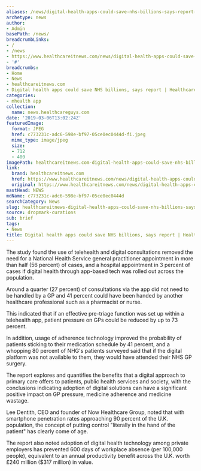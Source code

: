 ```yaml
---
aliases: /news/digital-health-apps-could-save-nhs-billions-says-report-healthcare-it-news
archetype: news
author:
- Admin
basePath: /news/
breadcrumbLinks:
- /
- /news
- https://www.healthcareitnews.com/news/digital-health-apps-could-save-nhs-billions-says-report
- '#'
breadcrumbs:
- Home
- News
- healthcareitnews.com
- Digital health apps could save NHS billions, says report | Healthcare IT News
categories:
- mhealth app
collection:
  name: news.healthcareguys.com
date: '2019-03-06T13:02:24Z'
featuredImage:
  format: JPEG
  href: c773231c-adc6-598e-bf97-05ce0ec0444d-fi.jpeg
  mime_type: image/jpeg
  size:
  - 712
  - 400
imagePath: healthcareitnews.com-digital-health-apps-could-save-nhs-billions-says-report-healthcare-it-news
link:
  brand: healthcareitnews.com
  href: https://www.healthcareitnews.com/news/digital-health-apps-could-save-nhs-billions-says-report
  original: https://www.healthcareitnews.com/news/digital-health-apps-could-save-nhs-billions-says-report
mastHead: NEWS
mdName: c773231c-adc6-598e-bf97-05ce0ec0444d
searchCategory: News
slug: healthcareitnews-digital-health-apps-could-save-nhs-billions-says-report-healthcare-it-news
source: dropmark-curations
sub: brief
tags:
- News
title: Digital health apps could save NHS billions, says report | Healthcare IT News
---
```


The study found the use of telehealth and digital consultations removed the need for a National Health Service general practitioner appointment in more than half (56 percent) of cases, and a hospital appointment in 3 percent of cases if digital health through app-based tech was rolled out across the population.

Around a quarter (27 percent) of consultations via the app did not need to be handled by a GP and 41 percent could have been handed by another healthcare professional such as a pharmacist or nurse.

This indicated that if an effective pre-triage function was set up within a telehealth app, patient pressure on GPs could be reduced by up to 73 percent.

In addition, usage of adherence technology improved the probability of patients sticking to their medication schedule by 41 percent, and a whopping 80 percent of NHG's patients surveyed said that if the digital platform was not available to them, they would have attended their NHS GP surgery.

The report explores and quantifies the benefits that a digital approach to primary care offers to patients, public health services and society, with the conclusions indicating adoption of digital solutions can have a significant positive impact on GP pressure, medicine adherence and medicine wastage.

Lee Dentith, CEO and founder of Now Healthcare Group, noted that with smartphone penetration rates approaching 90 percent of the U.K. population, the concept of putting control "literally in the hand of the patient" has clearly come of age.

The report also noted adoption of digital health technology among private employers has prevented 600 days of workplace absence (per 100,000 people), equivalent to an annual productivity benefit across the U.K. worth £240 million ($317 million) in value.